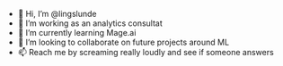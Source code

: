 - 👋 Hi, I’m @lingslunde
- 👀 I’m working as an analytics consultat
- 🌱 I’m currently learning Mage.ai
- 💞️ I’m looking to collaborate on future projects around ML
- 📫 Reach me by screaming really loudly and see if someone answers


